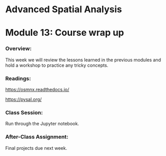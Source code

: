 # Advanced Spatial Analysis
# Module 13: Course wrap up

### Overview:

This week we will review the lessons learned in the previous modules and hold a workshop to practice any tricky concepts.

### Readings:

https://osmnx.readthedocs.io/

https://pysal.org/

### Class Session:

Run through the Jupyter notebook.

### After-Class Assignment:

Final projects due next week.
